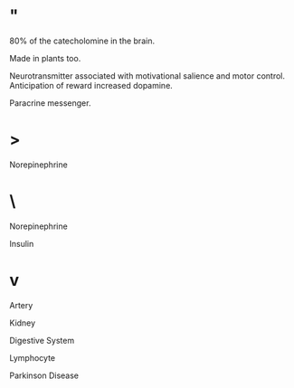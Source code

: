 # "

80% of the catecholomine in the brain.

Made in plants too.

Neurotransmitter associated with motivational salience and motor control.
Anticipation of reward increased dopamine.

Paracrine messenger.

# >

Norepinephrine

# \

Norepinephrine

Insulin

# v

Artery

Kidney

Digestive System

Lymphocyte

Parkinson Disease
